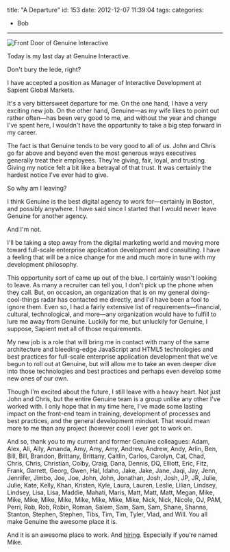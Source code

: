 title: "A Departure"
id: 153
date: 2012-12-07 11:39:04
tags:
categories:
- Bob
---

![Front Door of Genuine Interactive](/images/genuine-636x310.jpg)

Today is my last day at Genuine Interactive.

<!-- more -->

Don't bury the lede, right?

I have accepted a position as Manager of Interactive Development at Sapient Global Markets.

It's a very bittersweet departure for me. On the one hand, I have a very exciting new job. On the other hand, Genuine—as my wife likes to point out rather often—has been very good to me, and without the year and change I've spent here, I wouldn't have the opportunity to take a big step forward in my career.

The fact is that Genuine tends to be very good to all of us. John and Chris go far above and beyond even the most generous ways executives generally treat their employees. They're giving, fair, loyal, and trusting. Giving my notice felt a bit like a betrayal of that trust. It was certainly the hardest notice I've ever had to give.

So why am I leaving?

I think Genuine is the best digital agency to work for—certainly in Boston, and possibly anywhere. I have said since I started that I would never leave Genuine for another agency.

And I'm not.

I'll be taking a step away from the digital marketing world and moving more toward full-scale enterprise application development and consulting. I have a feeling that will be a nice change for me and much more in tune with my development philosophy.

This opportunity sort of came up out of the blue. I certainly wasn't looking to leave. As many a recruiter can tell you, I don't pick up the phone when they call. But, on occasion, an organization that is on my general doing-cool-things radar has contacted me directly, and I'd have been a fool to ignore them. Even so, I had a fairly extensive list of requirements—financial, cultural, technological, and more—any organization would have to fulfill to lure me away from Genuine. Luckily for me, but unluckily for Genuine, I suppose, Sapient met all of those requirements.

My new job is a role that will bring me in contact with many of the same architecture and bleeding-edge JavaScript and HTML5 technologies and best practices for full-scale enterprise application development that we've begun to roll out at Genuine, but will allow me to take an even deeper dive into those technologies and best practices and perhaps even develop some new ones of our own.

Though I'm excited about the future, I still leave with a heavy heart. Not just John and Chris, but the entire Genuine team is a group unlike any other I've worked with. I only hope that in my time here, I've made some lasting impact on the front-end team in training, development of processes and best practices, and the general development mindset. That would mean more to me than any project (however cool) I ever got to work on.

And so, thank you to my current and former Genuine colleagues: Adam, Alex, Ali, Ally, Amanda, Amy, Amy, Amy, Andrew, Andrew, Andy, Arlin, Ben, Bill, Bill, Brandon, Brittany, Brittany, Caitlin, Carlos, Carolyn, Cat, Chad, Chris, Chris, Christian, Colby, Craig, Dana, Dennis, DQ, Elliott, Eric, Fitz, Frank, Garrett, Georg, Gwen, Hal, Idaho, Jake, Jake, Jane, Jaqi, Jay, Jenn, Jennifer, Jimbo, Joe, Joe, John, John, Jonathan, Josh, Josh, JP, JR, Julie, Julie, Kate, Kelly, Khan, Kristen, Kyle, Laura, Lauren, Leslie, Lilian, Lindsey, Lindsey, Lisa, Lisa, Maddie, Mahati, Maris, Matt, Matt, Matt, Megan, Mike, Mike, Mike, Mike, Mike, Mike, Mike, Mike, Mike, Nick, Nick, Nicole, OJ, PAM, Perri, Rob, Rob, Robin, Roman, Salem, Sam, Sam, Sam, Shane, Shanna, Stanton, Stephen, Stephen, Tibs, Tim, Tim, Tyler, Vlad, and Will. You all make Genuine the awesome place it is.

And it is an awesome place to work. And <a title="Genuine Interactive Jobs" href="http://www.genuineinteractive.com/working-here/">hiring</a>. Especially if you're named Mike.